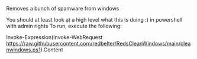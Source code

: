 Removes a bunch of spamware from windows

You should at least look at a high level what this is doing :) in powershell with admin rights
To run, execute the following:

Invoke-Expression(Invoke-WebRequest https://raw.githubusercontent.com/redbelter/RedsCleanWindows/main/cleanwindows.ps1).Content

